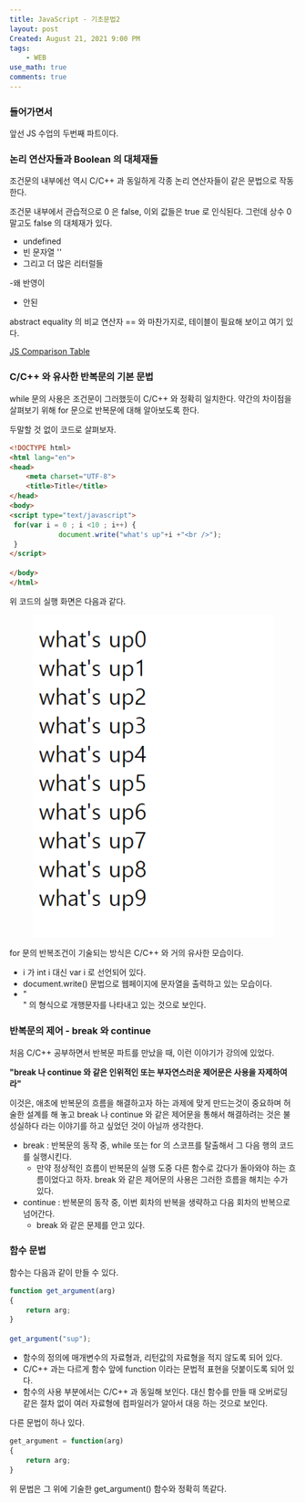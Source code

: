 ```yaml
---
title: JavaScript - 기초문법2
layout: post
Created: August 21, 2021 9:00 PM
tags:
    - WEB
use_math: true
comments: true
---
```


### 들어가면서

앞선 JS 수업의 두번째 파트이다.

### 논리 연산자들과 Boolean 의 대체재들

조건문의 내부에선 역시 C/C++ 과 동일하게 각종 논리 연산자들이 같은 문법으로 작동한다.

조건문 내부에서 관습적으로 0 은 false, 이외 값들은 true 로 인식된다. 그런데 상수 0 말고도 false 의 대체재가 있다.

- undefined
- 빈 문자열 ''
- 그리고 더 많은 리터럴들




-왜 반영이
- 안된  

abstract equality 의 비교 연산자 == 와 마찬가지로, 테이블이 필요해 보이고 여기 있다.

[JS Comparison Table](https://dorey.github.io/JavaScript-Equality-Table/)

### C/C++ 와 유사한 반복문의 기본 문법

while 문의 사용은 조건문이 그러했듯이 C/C++ 와 정확히 일치한다. 약간의 차이점을 살펴보기 위해 for 문으로 반복문에 대해 알아보도록 한다.

두말할 것 없이 코드로 살펴보자.

```html
<!DOCTYPE html>
<html lang="en">
<head>
    <meta charset="UTF-8">
    <title>Title</title>
</head>
<body>
<script type="text/javascript">
 for(var i = 0 ; i <10 ; i++) {
	        document.write("what's up"+i +"<br />");
 }
</script>

</body>
</html>

```

위 코드의 실행 화면은 다음과 같다.

<div class="center">
  <figure>
    <a href="/images/2021/js2/for.png"><img src="/images/2021/js2/for.png" width="600"></a>
  </figure>
</div>

for 문의 반복조건이 기술되는 방식은 C/C++ 와 거의 유사한 모습이다.

- i 가 int i 대신 var i 로 선언되어 있다.
- document.write() 문법으로 웹페이지에 문자열을 출력하고 있는 모습이다.
- "<br />" 의 형식으로 개행문자를 나타내고 있는 것으로 보인다.



### 반복문의 제어 - break 와 continue

처음 C/C++ 공부하면서 반복문 파트를 만났을 때, 이런 이야기가 강의에 있었다.

**"break 나 continue 와 같은 인위적인 또는 부자연스러운 제어문은 사용을 자제하여라"**

이것은, 애초에 반복문의 흐름을 해결하고자 하는 과제에 맞게 만드는것이 중요하며 허술한 설계를 해 놓고 break 나 continue 와 같은 제어문을 통해서 해결하려는 것은 불성실하다 라는 이야기를 하고 싶었던 것이 아닐까 생각한다.

- break : 반복문의 동작 중, while 또는 for 의 스코프를 탈출해서 그 다음 행의 코드를 실행시킨다.
    - 만약 정상적인 흐름이 반복문의 실행 도중 다른 함수로 갔다가 돌아와야 하는 흐름이었다고 하자. break 와 같은 제어문의 사용은 그러한 흐름을 해치는 수가 있다.
- continue : 반복문의 동작 중, 이번 회차의 반복을 생략하고 다음 회차의 반복으로 넘어간다.
    - break 와 같은 문제를 안고 있다.

### 함수 문법

함수는 다음과 같이 만들 수 있다.

```jsx
function get_argument(arg)
{
	return arg;
}

get_argument("sup");
```

- 함수의 정의에 매개변수의 자료형과, 리턴값의 자료형을 적지 않도록 되어 있다.
- C/C++ 과는 다르게 함수 앞에 function 이라는 문법적 표현을 덧붙이도록 되어 있다.
- 함수의 사용 부분에서는 C/C++ 과 동일해 보인다. 대신 함수를 만들 때 오버로딩 같은 절차 없이 여러 자료형에 컴파일러가 알아서 대응 하는 것으로 보인다.

다른 문법이 하나 있다.

```jsx
get_argument = function(arg)
{
	return arg;
}
```

위 문법은 그 위에 기술한 get_argument() 함수와 정확히 똑같다.
